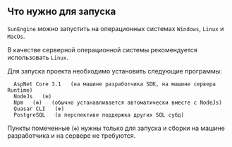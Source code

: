 ## Что нужно для запуска

`SunEngine` можно запустить на операционных системах `Windows`, `Linux` и `MacOs`.

В качестве серверной операционной системы рекомендуется использовать `Linux`.

Для запуска проекта необходимо установить следующие программы:

```
  AspNet Core 3.1   (на машине разработчика SDK, на машине сервера Runtime)
  NodeJs   (✻)
  Npm   (✻)   (обычно устанавливается автоматически вместе с NodeJs)
  Quasar CLI   (✻)
  PostgreSQL   (в перспективе поддержка других SQL субд)
```


Пункты помеченные (`✻`) нужны только для запуска и сборки на машине разработчика и на сервере не требуются.

